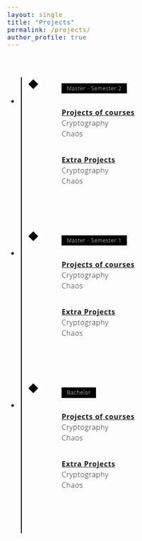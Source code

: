 ```yaml
---
layout: single
title: "Projects" 
permalink: /projects/
author_profile: true
---
```


<style>
/* Insert the CSS code here */
/* Variables */
:root {
  --color-1: black;
  --color-2: white;
  --color-3: rgb(168, 50, 121);
}

/* Fonts */
@import url('https://fonts.googleapis.com/css?family=Open+Sans:300,700');

body {
  font-family: 'Open Sans', 'Helvetica Neue', Helvetica, Arial, sans-serif;
  font-size: 1em;
  font-weight: 300;
  line-height: 1.5;
  letter-spacing: 0.05em;
}

/* Layout */
* {
  box-sizing: border-box;
}

/* Styling */
.timeline {
  margin: 4em auto;
  position: relative;
  max-width: 46em;
}

.timeline:before {
  background-color: var(--color-1);
  content: '';
  margin-left: -1px;
  position: absolute;
  top: 0;
  left: 2em;
  width: 2px;
  height: 100%;
}

.timeline-event {
  position: relative;
}

.timeline-event:hover .timeline-event-icon {
  transform: rotate(-45deg);
  background-color: var(--color-3);
}

.timeline-event:hover .timeline-event-thumbnail {
  box-shadow: inset 40em 0 0 0 var(--color-3);
}

.timeline-event-copy {
  padding: 2em;
  position: relative;
  top: -1.875em;
  left: 4em;
  width: 80%;
}

.timeline-event-copy h3 {
  font-size: 1.75em;
}

.timeline-event-copy h4 {
  font-size: 1.2em;
  margin-bottom: 1.2em;
}

.timeline-event-copy strong {
  font-weight: 700;
}

.timeline-event-copy p:not(.timeline-event-thumbnail) {
  padding-bottom: 1.2em;
}

.timeline-event-icon {
  transition: transform 0.2s ease-in;
  transform: rotate(45deg);
  background-color: var(--color-1);
  outline: 10px solid var(--color-2);
  display: block;
  margin: 0.5em 0.5em 0.5em -0.5em;
  position: absolute;
  top: 0;
  left: 2em;
  width: 1em;
  height: 1em;
}

.timeline-event-thumbnail {
  transition: box-shadow 0.5s ease-in 0.1s;
  color: var(--color-2);
  font-size: 0.75em;
  background-color: var(--color-1);
  box-shadow: inset 0 0 0 0em #ef795a;
  display: inline-block;
  margin-bottom: 1.2em;
  padding: 0.25em 1em 0.2em 1em;
}

a {
  color: #007bff;
  text-decoration: none;
}

a:hover {
  text-decoration: underline;
}
</style>

<ul class="timeline">
  <li class="timeline-event">
    <label class="timeline-event-icon"></label>
    <div class="timeline-event-copy">
      <p class="timeline-event-thumbnail"> Master - Semester 2 </p>
      <p><strong> <u>Projects of courses</u> </strong><br>
      Cryptography<br>
      Chaos 
      </p>
      <p><strong> <u>Extra Projects</u> </strong><br>
      Cryptography<br>
      Chaos
      </p>
    </div>
  </li>
  <li class="timeline-event">
    <label class="timeline-event-icon"></label>
    <div class="timeline-event-copy">
      <p class="timeline-event-thumbnail"> Master - Semester 1 </p>
      <p><strong> <u>Projects of courses</u> </strong><br>
      Cryptography<br>
      Chaos
      </p>
      <p><strong> <u>Extra Projects</u> </strong><br>
      Cryptography<br>
      Chaos
      </p>
    </div>
  </li>
  <li class="timeline-event">
    <label class="timeline-event-icon"></label>
    <div class="timeline-event-copy">
      <p class="timeline-event-thumbnail"> Bachelor </p>
      <p><strong> <u>Projects of courses</u> </strong><br>
      Cryptography<br>
      Chaos
      </p>
      <p><strong> <u>Extra Projects</u> </strong><br>
      Cryptography<br>
      Chaos
      </p>
    </div>
  </li>
</ul>
